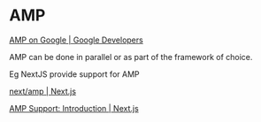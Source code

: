 # AMP

[AMP on Google | Google Developers](https://developers.google.com/amp)

AMP can be done in parallel or as part of the framework of choice. 

Eg NextJS provide support for AMP 

[next/amp | Next.js](https://nextjs.org/docs/api-reference/next/amp)

[AMP Support: Introduction | Next.js](https://nextjs.org/docs/advanced-features/amp-support/introduction)